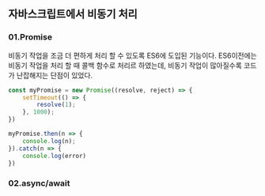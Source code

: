 ## 자바스크립트에서 비동기 처리

### 01.Promise
비동기 작업을 조금 더 편하게 처리 할 수 있도록 ES6에 도입된 기능이다.
ES6이전에는 비동기 작업을 처리 할 때 콜백 함수로 처리르 하였는데, 비동기 작업이 많아질수록 코드가 난잡해지는 단점이 있었다.
```javascript
const myPromise = new Promise((resolve, reject) => {
    setTimeout(() => {
        resolve(1);
    }, 1000);
})

myPromise.then(n => {
    console.log(n);
}).catch(n => {
    console.log(error)
})
```

### 02.async/await